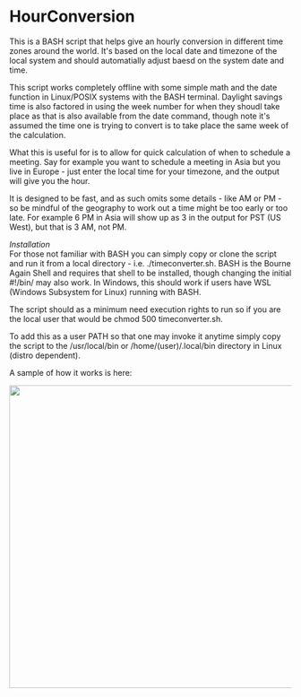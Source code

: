 # HourConversion
This is a BASH script that helps give an hourly conversion in different time zones around the world. It's based on the local date and timezone of the local system and should automatially adjust baesd on the system date and time. 

This script works completely offline with some simple math and the date function in Linux/POSIX systems with the BASH terminal. Daylight savings time is also factored in using the week number for when they shoudl take place as that is also available from the date command, though note it's assumed the time one is trying to convert is to take place the same week of the calculation.

What this is useful for is to allow for quick calculation of when to schedule a meeting. Say for example you want to schedule a meeting in Asia but you live in Europe - just enter the local time for your timezone, and the output will give you the hour.

It is designed to be fast, and as such omits some details - like AM or PM - so be mindful of the geography to work out a time might be too early or too late. For example 6 PM in Asia will show up as 3 in the output for PST (US West), but that is 3 AM, not PM. 

*Installation*<br>
For those not familiar with BASH you can simply copy or clone the script and run it from a local directory - i.e. ./timeconverter.sh. BASH is the Bourne Again Shell and requires that shell to be installed, though changing the initial #!/bin/<shell of choice> may also work. In Windows, this should work if users have WSL (Windows Subsystem for Linux) running with BASH. 

The script should as a minimum need execution rights to run so if you are the local user that would be chmod 500 timeconverter.sh. 
  
To add this as a user PATH so that one may invoke it anytime simply copy the script to the /usr/local/bin or /home/(user)/.local/bin directory in Linux (distro dependent). 

A sample of how it works is here:<br>
<div align='center'><img width='540px' src='https://1.bp.blogspot.com/-BwbpwsGdKzE/X7ibgH2IrBI/AAAAAAAAAFk/lCMKZpzAujYLG8ZtWgciRcHfYghM1HoJACLcBGAsYHQ/w586-h413/timeconverter.gif'></div>
